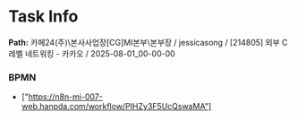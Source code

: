 # Task Info

**Path:** 카페24(주)\본사사업장\[CG]MI본부\본부장 / jessicasong / [214805] 외부 C레벨 네트워킹 - 카카오 / 2025-08-01_00-00-00

### BPMN
- ["https://n8n-mi-007-web.hanpda.com/workflow/PIHZy3F5UcQswaMA"]

